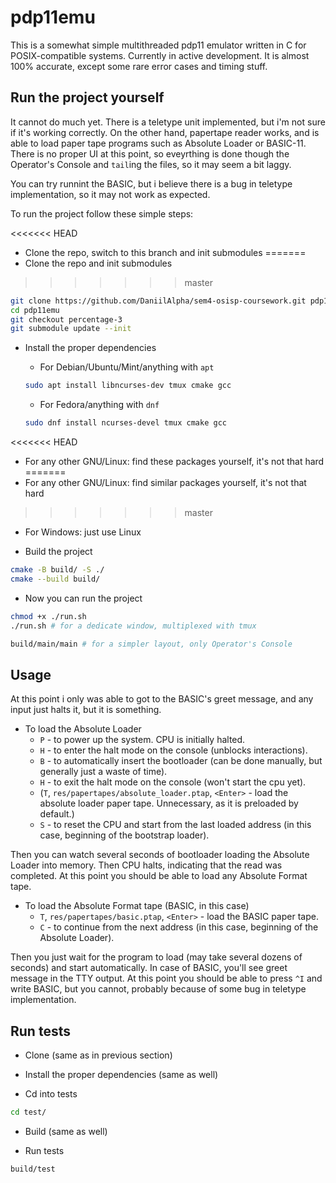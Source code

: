 # pdp11emu

This is a somewhat simple multithreaded pdp11 emulator written in C for POSIX-compatible systems. Currently in active development. It is almost 100% accurate, except some rare error cases and timing stuff.

## Run the project yourself

It cannot do much yet. There is a teletype unit implemented, but i'm not sure if it's working correctly. On the other hand, papertape reader works, and is able to load paper tape programs such as Absolute Loader or BASIC-11. There is no proper UI at this point, so eveyrthing is done though the Operator's Console and `tail`ing the files, so it may seem a bit laggy. 

You can try runnint the BASIC, but i believe there is a bug in teletype implementation, so it may not work as expected.

To run the project follow these simple steps:

<<<<<<< HEAD
 - Clone the repo, switch to this branch and init submodules
=======
 - Clone the repo and init submodules
>>>>>>> master

```bash
git clone https://github.com/DaniilAlpha/sem4-osisp-coursework.git pdp11emu
cd pdp11emu
git checkout percentage-3
git submodule update --init
```

 - Install the proper dependencies

   - For Debian/Ubuntu/Mint/anything with `apt`

    ```bash
    sudo apt install libncurses-dev tmux cmake gcc
    ```

   - For Fedora/anything with `dnf`

    ```bash
    sudo dnf install ncurses-devel tmux cmake gcc
    ```

<<<<<<< HEAD
   - For any other GNU/Linux: find these packages yourself, it's not that hard
=======
   - For any other GNU/Linux: find similar packages yourself, it's not that hard
>>>>>>> master

   - For Windows: just use Linux

 - Build the project

```bash
cmake -B build/ -S ./
cmake --build build/
```

 - Now you can run the project

```bash
chmod +x ./run.sh
./run.sh # for a dedicate window, multiplexed with tmux 
```

```bash
build/main/main # for a simpler layout, only Operator's Console
```

## Usage

At this point i only was able to got to the BASIC's greet message, and any input just halts it, but it is something.


 - To load the Absolute Loader
   - `P` - to power up the system. CPU is initially halted.
   - `H` - to enter the halt mode on the console (unblocks interactions).
   - `B` - to automatically insert the bootloader (can be done manually, but generally just a waste of time).
   - `H` - to exit the halt mode on the console (won't start the cpu yet).
   - (`T`, `res/papertapes/absolute_loader.ptap`, `<Enter>` - load the absolute loader paper tape. Unnecessary, as it is preloaded by default.)
   - `S` - to reset the CPU and start from the last loaded address (in this case, beginning of the bootstrap loader).

Then you can watch several seconds of bootloader loading the Absolute Loader into memory. Then CPU halts, indicating that the read was completed. At this point you should be able to load any Absolute Format tape.

 - To load the Absolute Format tape (BASIC, in this case)
   - `T`, `res/papertapes/basic.ptap`, `<Enter>` - load the BASIC paper tape. 
   - `C` - to continue from the next address (in this case, beginning of the Absolute Loader).

Then you just wait for the program to load (may take several dozens of seconds) and start automatically. In case of BASIC, you'll see greet message in the TTY output. At this point you should be able to press `^I` and write BASIC, but you cannot, probably because of some bug in teletype implementation.

## Run tests

- Clone (same as in previous section)

- Install the proper dependencies (same as well)

- Cd into tests

```bash
cd test/
```

- Build (same as well)

- Run tests

```bash
build/test
```
